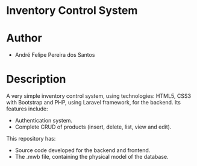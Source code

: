 # Inventory Control System

# Author

- André Felipe Pereira dos Santos

# Description

A very simple inventory control system, using technologies: HTML5, CSS3 with Bootstrap and PHP, using Laravel framework, for the backend. Its features include:

- Authentication system.
- Complete CRUD of products (insert, delete, list, view and edit).

This repository has:

- Source code developed for the backend and frontend.
- The .mwb file, containing the physical model of the database.
